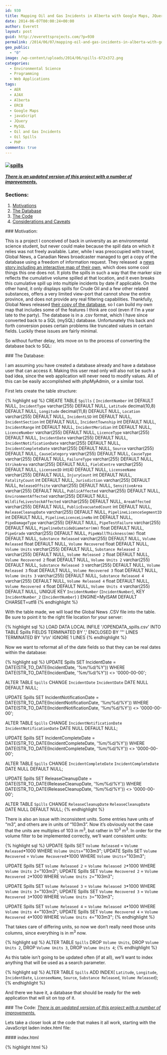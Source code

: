 ```yaml
---
id: 930
title: Mapping Oil and Gas Incidents in Alberta with Google Maps, JQuery, and PHP
date: 2014-06-07T00:00:24+00:00
author: Everett
layout: post
guid: http://everettsprojects.com/?p=930
permalink: /2014/06/07/mapping-oil-and-gas-incidents-in-alberta-with-google-maps-jquery-and-php/
geo_public:
  - "0"
image: /wp-content/uploads/2014/06/spills-672x372.png
categories:
  - Environmental Science
  - Programming
  - Web Applications
tags:
  - AER
  - AJAX
  - Alberta
  - ERCB
  - Google Maps
  - javaScript
  - JQuery
  - MySQL
  - Oil and Gas Incidents
  - Oil Spills
  - PHP
comments: true
---
```

### [<img class="aligncenter wp-image-989 size-full" src="/wp-content/uploads/2014/06/spills.png" alt="spills" width="594" height="324" srcset="/wp-content/uploads/2014/06/spills.png 1440w, /wp-content/uploads/2014/06/spills-300x163.png 300w, /wp-content/uploads/2014/06/spills-1024x558.png 1024w" sizes="(max-width: 594px) 100vw, 594px" />](/spills/index.html)

[**_There is an updated version of this project with a number of improvements._**](/2014/06/25/mapping-oil-and-gas-incidents-in-alberta-improvements/)

### Sections:

  1. [Motivations](#motivation)
  2. [The Database](#database)
  3. [The Code](#code)
  4. [Considerations and Caveats](#considerations)

<div id="motivation"></div>
### Motivation:

This is a project I conceived of back in university as an environmental science student, but never could make because the spill data on which it relies was not freely available. Later, while I was preoccupied with travel, Global News, a Canadian News broadcaster managed to get a copy of the database using a freedom of information request. They released  a <a href="http://globalnews.ca/news/571494/introduction-37-years-of-oil-spills-in-alberta/">news story including an interactive map of their own</a>, which does some cool things this one does not. It plots the spills in such a way that the marker size reflects the cumulative volume spilled at that location, and it even breaks this cumulative spill up into multiple incidents by date if applicable. On the other hand, it only displays spills for Crude Oil and a few other related substances, offers a very limited view-port that cannot show the entire province, and does not provide any real filtering capabilities. Thankfully, Global News released <a href="http://globalnews.ca/news/622513/open-data-alberta-oil-spills-1975-2013/">their copy of the database</a>, so I can build my own map that includes some of the features I think are cool (even if I&#8217;m a year late to the party). The database is in a .csv format, which I have since converted back to a SQL (mySQL) database. Unfortunately this back and forth conversion poses certain problems like truncated values in certain fields. Luckily these issues are fairly minimal.


So without further delay, lets move on to the process of converting the database back to SQL:


<div id="database"></div>
### The Database:

I am assuming you have created a database already and have a database user that can access it. Making this user read only will also not be such a bad idea, since the web application will never need to modify values. All of this can be easily accomplished with phpMyAdmin, or a similar tool.

First lets create the table structure:

{% highlight sql %}
CREATE TABLE `Spills` (
  `IncidentNumber` int DEFAULT NULL,
  `IncidentType` varchar(255) DEFAULT NULL,
  `Latitude` decimal(10,8) DEFAULT NULL,
  `Longitude` decimal(11,8) DEFAULT NULL,
  `Location` varchar(255) DEFAULT NULL,
  `IncidentLSD` int DEFAULT NULL,
  `IncidentSection` int DEFAULT NULL,
  `IncidentTownship` int DEFAULT NULL,
  `IncidentRange` int DEFAULT NULL,
  `IncidentMeridian` int DEFAULT NULL,
  `LicenceNumber` varchar(255) DEFAULT NULL,
  `LicenceType` varchar(255) DEFAULT NULL,
  `IncidentDate` varchar(255) DEFAULT NULL,
  `IncidentNotificationDate` varchar(255) DEFAULT NULL,
  `IncidentCompleteDate` varchar(255) DEFAULT NULL,
  `Source` varchar(255) DEFAULT NULL,
  `CauseCategory` varchar(255) DEFAULT NULL,
  `CauseType` varchar(255) DEFAULT NULL,
  `FailureType` varchar(255) DEFAULT NULL,
  `StrikeArea` varchar(255) DEFAULT NULL,
  `FieldCentre` varchar(255) DEFAULT NULL,
  `LicenseeID` int(4) DEFAULT NULL,
  `LicenseeName` varchar(255) DEFAULT NULL,
  `InjuryCount` int DEFAULT NULL,
  `FatalityCount` int DEFAULT NULL,
  `Jurisdiction` varchar(255) DEFAULT NULL,
  `ReleaseOffsite` varchar(255) DEFAULT NULL,
  `SensitiveArea` varchar(255) DEFAULT NULL,
  `PublicAffected` varchar(255) DEFAULT NULL,
  `EnvironmentAffected` varchar(255) DEFAULT NULL,
  `WildlifeLivestockAffected` varchar(255) DEFAULT NULL,
  `AreaAffected` varchar(255) DEFAULT NULL,
  `PublicEvacuatedCount` int DEFAULT NULL,
  `ReleaseCleanupDate` varchar(255) DEFAULT NULL,
  `PipelineLicenceSegmentID` int DEFAULT NULL,
  `PipelineLicenceLineNo` int DEFAULT NULL,
  `PipeDamageType` varchar(255) DEFAULT NULL,
  `PipeTestFailure` varchar(255) DEFAULT NULL,
  `PipelineOutsideDiameter(mm)` float DEFAULT NULL,
  `PipeGrade` varchar(255) DEFAULT NULL,
  `PipeWallThickness(mm)` float DEFAULT NULL,
  `Substance Released` varchar(255) DEFAULT NULL,
  `Volume Released` float DEFAULT NULL,
  `Volume Recovered` float DEFAULT NULL,
  `Volume Units` varchar(255) DEFAULT NULL,
  `Substance Released 2` varchar(255) DEFAULT NULL,
  `Volume Released 2` float DEFAULT NULL,
  `Volume Recovered 2` float DEFAULT NULL,
  `Volume Units 2` varchar(255) DEFAULT NULL,
  `Substance Released 3` varchar(255) DEFAULT NULL,
  `Volume Released 3` float DEFAULT NULL,
  `Volume Recovered 3` float DEFAULT NULL,
  `Volume Units 3` varchar(255) DEFAULT NULL,
  `Substance Released 4` varchar(255) DEFAULT NULL,
  `Volume Released 4` float DEFAULT NULL,
  `Volume Recovered 4` float DEFAULT NULL,
  `Volume Units 4` varchar(255) DEFAULT NULL,
   UNIQUE KEY `IncidentNumber` (`IncidentNumber`),
   KEY `IncidentNumber_2` (`IncidentNumber`)
) ENGINE=MyISAM DEFAULT CHARSET=utf8
{% endhighlight %}

With the table made, we will load the Global News .CSV file into the table. Be sure to point it to the right file location for your server:

{% highlight sql %}
LOAD DATA LOCAL INFILE '<PATH TO THE FILE>/OPENDATA_spills.csv' INTO TABLE Spills
FIELDS TERMINATED BY ','
ENCLOSED BY '"'
LINES TERMINATED BY '\r\n'
IGNORE 1 LINES
{% endhighlight %}

Now we want to reformat all of the date fields so that they can be real dates within the database:

{% highlight sql %}
UPDATE Spills
SET IncidentDate = DATE(STR_TO_DATE(IncidentDate, '%m/%d/%Y'))
WHERE DATE(STR_TO_DATE(IncidentDate, '%m/%d/%Y')) <> '0000-00-00';

ALTER TABLE `Spills` CHANGE `IncidentDate` `IncidentDate` DATE NULL DEFAULT NULL;

UPDATE Spills
SET IncidentNotificationDate = DATE(STR_TO_DATE(IncidentNotificationDate, '%m/%d/%Y'))
WHERE DATE(STR_TO_DATE(IncidentNotificationDate, '%m/%d/%Y')) <> '0000-00-00';

ALTER TABLE `Spills` CHANGE `IncidentNotificationDate` `IncidentNotificationDate` DATE NULL DEFAULT NULL;

UPDATE Spills
SET IncidentCompleteDate = DATE(STR_TO_DATE(IncidentCompleteDate, '%m/%d/%Y'))
WHERE DATE(STR_TO_DATE(IncidentCompleteDate, '%m/%d/%Y')) <> '0000-00-00';

ALTER TABLE `Spills` CHANGE `IncidentCompleteDate` `IncidentCompleteDate` DATE NULL DEFAULT NULL;

UPDATE Spills
SET ReleaseCleanupDate = DATE(STR_TO_DATE(ReleaseCleanupDate, '%m/%d/%Y'))
WHERE DATE(STR_TO_DATE(ReleaseCleanupDate, '%m/%d/%Y')) <> '0000-00-00';

ALTER TABLE `Spills` CHANGE `ReleaseCleanupDate` `ReleaseCleanupDate` DATE NULL DEFAULT NULL;
{% endhighlight %}

There is also an issue with inconsistent units. Some entries have units of &#8220;m3&#8221;, and others are in units of &#8220;103m3&#8221;. Now it&#8217;s obviously not the case that the units are multiples of 103 in m<sup>3</sup>, but rather in 10<sup>3</sup> m<sup>3</sup>. In order for the volume filter to be implemented correctly, we&#8217;ll want consistent units:

{% highlight sql %}
UPDATE Spills SET  `Volume Released` = `Volume Released`*1000 WHERE `Volume Units`="103m3";
UPDATE Spills SET  `Volume Recovered` = `Volume Recovered`*1000 WHERE `Volume Units`="103m3";

UPDATE Spills SET `Volume Released 2` = `Volume Released 2`*1000 WHERE `Volume Units 2`="103m3";
UPDATE Spills SET `Volume Recovered 2` = `Volume Recovered 2`*1000 WHERE `Volume Units 2`="103m3";

UPDATE Spills SET `Volume Released 3` = `Volume Released 3`*1000 WHERE `Volume Units 3`="103m3";
UPDATE Spills SET `Volume Recovered 3` = `Volume Recovered 3`*1000 WHERE `Volume Units 3`="103m3";

UPDATE Spills SET `Volume Released 4` = `Volume Released 4`*1000 WHERE `Volume Units 4`="103m3";
UPDATE Spills SET `Volume Recovered 4` = `Volume Recovered 4`*1000 WHERE `Volume Units 4`="103m3";
{% endhighlight %}

That takes care of differing units, so now we don&#8217;t really need those units columns, since everything is in m<sup>3</sup> now.

{% highlight sql %}
ALTER TABLE `Spills`
DROP `Volume Units`,
DROP `Volume Units 2`,
DROP `Volume Units 3`,
DROP `Volume Units 4`;
{% endhighlight %}

As this table isn&#8217;t going to be updated often (if at all), we&#8217;ll want to index anything that will be used as a search parameter.

{% highlight sql %}
ALTER TABLE `Spills` ADD INDEX( `Latitude`, `Longitude`, `IncidentDate`, `LicenseeName`, `Source`, `Substance Released`, `Volume Released`);
{% endhighlight %}

And there we have it, a database that should be ready for the web application that will sit on top of it.

<div id="code"></div>
### The Code:
<a href="/2014/06/25/mapping-oil-and-gas-incidents-in-alberta-improvements/"><em>There is an updated version of this project with a number of improvements.</em></a>

Lets take a closer look at the code that makes it all work, starting with the JavaScript laden index.html file:

<div id="index"></div>
#### index.html

{% highlight html %}
  <!DOCTYPE html>
  <html>
      <head>
          <meta name="viewport" content="initial-scale=1.0, user-scalable=no">
          <meta charset="utf-8">
          <title>Alberta Oil and Gas Incidents 1975 - 2013</title>
          <link rel="stylesheet" href="//code.jquery.com/ui/1.10.4/themes/smoothness/jquery-ui.css">
          <link href="/spills/default.css" rel="stylesheet">
          <script src="//ajax.googleapis.com/ajax/libs/jquery/1.11.1/jquery.min.js"></script>
          <script src="//code.jquery.com/ui/1.10.4/jquery-ui.js"></script>
          <script type="text/javascript"
              src="https://maps.googleapis.com/maps/api/js?key=AIzaSyCIxpXOSPJWNG7TnhMYq-Q2hPcM7zEQs8g&sensor=false">
          </script>
          <script>
              //Make a bunch of variables to track the filters and map boundaries
              var sqlParameters = {
                  currentSubstance : 'All',
                  currentSource : 'All',
                  currentLicensee: 'All',
                  yearMin : 1975,
                  yearMax : 2013,
                  volumeMin : 0,
                  volumeMax : 37000000,
                  latMin : 0,
                  latMax : 0,
                  lngMin : 0,
                  lngMax : 0
              }

              /////////////////////////////////////
              //Nice control widgets from jQueryUI:
              /////////////////////////////////////

              //Popup dialog window for disclaimer
              $(function() {
                  $( "#disclaimer" ).dialog({
                      autoOpen: false
                  });

                  $( "#disclaimer-opener" ).click(function() {
                      $( "#disclaimer" ).dialog( "open" );
                  });
              });

              //Popup dialog window for license
              $(function() {
                  $( "#license" ).dialog({
                      autoOpen: false,
                      width: 350
                  });

                  $( "#license-opener" ).click(function() {
                      $( "#license" ).dialog( "open" );
                  });
              });

              //No data fetched dialog
              $(function() {
                  $("#no-data").dialog({
                      height: 80,
                      autoOpen: false,
                      dialogClass: 'noTitleDialog',
                      open: function(event, ui){
                          setTimeout("$('#no-data').dialog('close')",3000);
                      }
                  });
              });

              //Sliders
              $(function () {
                  $(".slider").each(function () {
                      var begin = $(this).data("begin"),
                          end = $(this).data("end"),
                          step = $(this).data("step");

                      $(this).slider({
                          range: "true",
                          values: [begin, end],
                          min: begin,
                          max: end,
                          step: step,
                          slide: function (event, ui) {
                              //Update text box quantity when the slider changes
                              var sliderlow = ("#" + $(this).attr("id") + "_amount_low");
                              $(sliderlow).val(ui.values[0]);

                              var sliderhigh = ("#" + $(this).attr("id") + "_amount_high");
                              $(sliderhigh).val(ui.values[1]);
                          },
                          //When the slider changes, update the displayed spills
                          change: function(event, ui) {
                              if ($(this).attr("id") == "years") {
                                  sqlParameters.yearMin = ui.values[0];
                                  sqlParameters.yearMax = ui.values[1];
                              } else if ($(this).attr("id") == "volume") {
                                  sqlParameters.volumeMin = ui.values[0];
                                  sqlParameters.volumeMax = ui.values[1];
                              }
                              getSpills();
                          }
                      })

                      //Initialize the text box quantity
                      var sliderlow = ("#" + $(this).attr("id") + "_amount_low");
                      $(sliderlow).val($(this).slider("values", 0));

                      var sliderhigh = ("#" + $(this).attr("id") + "_amount_high");
                      $(sliderhigh).val($(this).slider("values", 1));
                  })

                  //When the text box is changed, update the slider
                  $('.amount1').change(function () {
                      var value = this.value,
                      selector = $("#" + this.id.split('_')[0]);
                      selector.slider("values", 0, value);
                  })
                  $('.amount2').change(function () {
                      var value = this.value,
                      selector = $("#" + this.id.split('_')[0]);
                      selector.slider("values", 1, value);
                  })
              });

              //Accordian divs
              $(function() {
                  $( "#accordion" ).accordion({
                      collapsible: true,
                      autoHeight: false,
                      heightStyle: "content"
                  });
              });

              //Get the Licensee list for the autocomplete widget
              var licenseeList = [];
              $.ajax({
                  async: false,
                  url : "getLicensees.php",
                  dataType : "json",
                  success: function(data){
                      licenseeList = data;
                  },
                  error: function (data)
                  {
                      alert("Couldn't retrieve the licensee list. A page refresh will usually fix this.");
                  }
              });

              //Auto Complete Licensee Selector
              $(function() {
                  var cache = [];
                  $( "#licensee-selector" ).autocomplete({
                      minLength: 2,
                      source: licenseeList,
                      select: function( event, ui ) {
                          sqlParameters.currentLicensee = ui.item.value;
                          getSpills();
                      }
                  });

                  $( "#licensee-clear" ).click(function() {
                      $( "#licensee-selector" ).val("");
                      sqlParameters.currentLicensee = 'All';
                      getSpills();
                  });

              });

              //Drop down menus
              $(function() {
                  $( "#substance-menu, #source-menu" ).menu();
              });  

              //When the DOM is loaded, we want to configure stuff like the menus
              $( document ).ready(function() {
                  makeMenus();

                  //A hackish way to set the spill-info content max height based on window height
                  document.getElementById("spill-info").style.maxHeight = $(window).height()*0.40 + "px";

              });

              //Build the menus after the window has loaded (This is called at the end of <body>)
              function makeMenus() {

                  //Get the substances and sources for the filter menus
                  var substanceList = [];
                  $.ajax({
                      async: false,
                      url : "getSubstances.php",
                      dataType : "json",
                      success: function(data){
                          substanceList = data;
                          //replace the initial null element
                          substanceList[0] = "All";
                      },
                      error: function (data)
                      {
                          alert("Couldn't retrieve the substance list. A page refresh will usually fix this.");
                      }
                  });

                  //And the Sources too
                  var sourceList = [];
                  $.ajax({
                      async: false,
                      url : "getSources.php",
                      dataType : "json",
                      success: function(data){
                          sourceList = data;
                          //replace the initial null element
                          sourceList[0] = "All";
                      },
                      error: function (data)
                      {
                          alert("Couldn't retrieve the source list. A page refresh will usually fix this.");
                      }
                  });

                  //Build the lists using the database results
                  //Function courtesy of http://stackoverflow.com/questions/11128700/create-a-ul-and-fill-it-based-on-a-passed-array
                  function constructLI(domID, array) {

                      var fieldID = (domID.split("-"))[0]+"-selected";

                      for(var i = 0; i < array.length; i++) {
                          // Create the list item:
                          var member = document.createElement('li');

                          // Set its contents:
                          var linkText = document.createTextNode(array[i]);
                          var link = document.createElement('a');
                          link.appendChild(linkText);
                          link.href= "#";
                          link.title= linkText;

                          //Make the onclick aspect of them menu work
                          link.onclick = function() { setText( fieldID, this.firstChild.nodeValue ) };

                          member.appendChild(link);

                          // Add it to the list:
                          document.getElementById(domID).appendChild(member);
                      }
                  }
                  constructLI("substance-links", substanceList);
                  constructLI("source-links", sourceList);
              }

              //Set the drop down menu to reflect the new filter value and update the displayed results
              function setText(domID, text) {
                  document.getElementById(domID).innerHTML = text;
                  if (domID == "substance-selected") {
                      sqlParameters.currentSubstance = text;
                  } else if (domID == "source-selected") {
                      sqlParameters.currentSource = text;
                  }
                  getSpills();
              };

              //////////////////////////////
              //Start the Google Maps stuff
              //////////////////////////////

              var map;
              var markers = [];
              var selectedMarker = new google.maps.Marker({
                                  position: null,
                                  icon: 'spotlight-poi.png',
                                  map: map,
                                  spillID: null
                          });
              var spillLocations;

              //Initialize when the map is done
              google.maps.event.addDomListener(window, 'load', initialize);

              function initialize() {         clearStyle: true;
                  var middleEarth = new google.maps.LatLng(54.5, -115.0);
                  var mapOptions = {
                      zoom: 6,
                      center: middleEarth,
                      mapTypeId: google.maps.MapTypeId.ROADMAP
                  };

                  map = new google.maps.Map(document.getElementById('map-canvas'), mapOptions);       

                  makeGetSpillsEvent();
              }

              function makeGetSpillsEvent(){
                  google.maps.event.addListener(map, 'idle', function() { getSpills();} );
              }

              function getSpills() {
                  var mapCorners = map.getBounds();
                  var ne = mapCorners.getNorthEast(); // LatLng of the north-east corner
                  var sw = mapCorners.getSouthWest(); // LatLng of the south-west corder

                  sqlParameters.latMin = sw.lat();
                  sqlParameters.latMax = ne.lat();
                  sqlParameters.lngMin = sw.lng();
                  sqlParameters.lngMax = ne.lng();

                  var newSpillLocations;  

                  //Get the spill location data
                  $.ajax({
                      url : "getSpillLocations.php",
                      type: "POST",
                      data : sqlParameters,
                      dataType : "json",
                      success: function(data){
                          SpillLocations = data;
                          plotSpills(SpillLocations);
                      },
                      error: function (data)
                      {
                          $( "#no-data" ).dialog( "open" );
                      }
                  });
              }

              function plotSpills(spillLocations){
                  map.clearMarkers(markers);
                  markers = [];
                  markers.push(selectedMarker);
                  //Stick those markers into the map canvas
                  for (var i = 0; i < spillLocations.length; i++) {
                      //Dont duplicate the selected marker.
                      if (selectedMarker.spillID !==  spillLocations[i].IncidentNumber) {
                          var marker = new google.maps.Marker({
                              position: new google.maps.LatLng(spillLocations[i].Latitude, spillLocations[i].Longitude),
                              icon: 'spotlight-poi.png',
                              map: map,
                              spillID: spillLocations[i].IncidentNumber
                          });
                      }

                      makeLoadSpillInfoEvent(marker);

                      markers.push(marker);
                  }
              }

              //The info window function from http://jsfiddle.net/yV6xv/161/
              function makeLoadSpillInfoEvent(marker) {
                  google.maps.event.addListener(marker, 'click', function() {
                      //Set the old marker back to red
                      selectedMarker.setIcon('spotlight-poi.png');
                      //Set the new marker to orange
                      selectedMarker = marker;
                      selectedMarker.setIcon('spotlight-poi-orange.png');
                      loadSpillInfo(marker.spillID);
                  });
              }

              //A function that fetches the specific spill info and loads it into the spill-info div
              function loadSpillInfo(spillID) {

                  var spillInfo = {}

                  $.ajax({
                      async: false,
                      url : "getSpillInfo.php",
                      type: "POST",
                      data: {'incidentnumber':spillID},
                      dataType : "json",
                      success: function(data){
                          spillInfo = data;
                      },
                      error: function (data)
                      {
                          $( "#no-data" ).dialog( "open" );
                      }
                  });

                  //Clear existing content
                  document.getElementById("spill-info").innerHTML = "";
                  var table = document.createElement('table');

                  //Populated the new table element
                  for (var key in spillInfo) {
                      if (spillInfo.hasOwnProperty(key)) {
                          var row = document.createElement('tr');
                          row.style.backgroundColor = "#ffebb8";
                          var cell1 = row.insertCell(0);
                          cell1.innerHTML = '<strong>'+key+'</strong>';
                          var cell2 = row.insertCell(1);
                          cell2.innerHTML = spillInfo[key];
                          table.appendChild(row);
                      }
                  }

                  //Put the table into the div and open the spill info accordion section
                  document.getElementById("spill-info").appendChild(table);
                  $('#accordion').accordion("option", "active", 1);
              }

              //A customized clearOverlays function to remove the defunct markers but keep the selected one.
              google.maps.Map.prototype.clearMarkers = function() {
                  for (var i = 0; i < markers.length; i++ ) {
                      //Dont kill the selected marker, we want it to persist
                      if (!(markers[i] === selectedMarker)) {
                          markers[i].setMap(null);
                      }
                  }
              }
          </script>
      </head>
      <body>
          <div id="map-canvas" style="width:100%;height:100%;"></div>
          <div id="info-panel" style="text-align:left;">
              <div class="text-block">
                  <h3>Alberta Oil and Gas Incidents 1975 - 2013</h3>
                  This is a map that interactively graphs all of the Oil and Gas related spills in alberta between the years 1975 and 2013. It is based on the data acquired by <a href="http://globalnews.ca/news/622513/open-data-alberta-oil-spills-1975-2013/" target="blank">Global News</a> from the <a href="http://en.wikipedia.org/wiki/Energy_Resources_Conservation_Board" target="blank">ERCB</a> (now the <a href="http://www.aer.ca/" target="blank">AER</a>).
                  </br>
                  </br>
                  For optimal loading speeds and a clean map, it caps the number of incidents displayed to the 100 biggest spills (by volume in m<sup>3</sup>) in the current map area. Try zooming in to see more spills, or play with the provided filters to see more incidents.
                  </br>
                  <p>
                      Learn more about this project at:
                      <a href="/2014/06/07/mapping-oil-and-gas-incidents-in-alberta-with-google-maps-jquery-and-php/" target="blank">everettsprojects.com</a>
                  </p>
              </div>
              <div id="accordion">
                  <h3>Filter the Results</h3>
                  <div id="filter-pane">
                      <p>
                          <label for="amount">Years:</label>
                          <span style="float:right;">
                              <input type="text" class="amount1" id="years_amount_low"  size="4">
                              <span class="orange-text"> - </span>
                              <input type="text" class="amount2" id="years_amount_high" size="4">
                          </span>
                      </p>

                      <div class="slider" id="years" data-begin="1975" data-end="2013" data-step="1"> </div>

                      <p>
                          <label for="amount">Volume:</label>
                          <span style="float:right;">
                              <input type="text" class="amount1" id="volume_amount_low" size="9">
                              <span class="orange-text"> - </span>
                              <input type="text" class="amount2" id="volume_amount_high" size="9">
                              <span class="orange-text"> m<sup>3</sup></span>
                          </span>
                      </p>

                      <div class="slider" id="volume" data-begin="0" data-end="37000000" data-step="1000"> </div>
                      <br>
                      <p>
                          <div class="ui-widget">
                              <label for="licensee-selector">Company: </label>
                              <input id="licensee-selector" size="29" class="orange-text">  <span style="float:right;">[<a href=# id="licensee-clear">X</a>]</span>
                              <br>
                          </div>
                      </p>

                      <p>
                          <ul id="substance-menu">
                              <li><a href="#">Substance: <span id="substance-selected" class="orange-text">All</span></a>
                                  <ul id="substance-links">

                                  </ul>
                              </li>
                          </ul>
                      </p>
                      <p>
                          <ul id="source-menu">
                              <li><a href="#">Source: <span id="source-selected" class="orange-text">All</span></a>
                                  <ul id="source-links">

                                  </ul>
                              </li>
                          </ul>
                      </p>
                  </div>
                  <h3>Incident Details</h3>
                  <div id="spill-info">
                      This is where the data for a selected spill will be displayed. Click one to check it out!
                  </div>
              </div>
              <div class="text-block">
                  <p>
                      <a href="#" id="disclaimer-opener">Disclaimer</a> -
                      <a href="#" id="license-opener">Copyright (c) 2014 Everett Robinson</a>
                  </p>
              </div>
          </div>
          <div id="disclaimer" title="Disclaimer:" style="font-size:75%;">
              <p>
                  I do not under any circumstances guarantee the accuracy or truthfulness of the provided information. Furthermore, this project should not be taken as representative of the former ERCB, AER, or any other applicable parties.
                  <br>
                  <br>
                  Due to the use of the Alberta Township System, many locations are approximations only. In general, points can be considered accurate to 200 metres.
                  <br>
                  <br>
                  Any spills originating from trans-provincial or trans-national pipelines are not included, since they do not fall under the jursdiction of the AER. Furthermore, many spills under 2 m<sup>3</sup> that did not originate from a pipeline may be absent, as they are not required to be reported.
              </p>
          </div>
          <div id="license" title="MIT License:" style="font-size:75%;">
              <p>
                  Copyright (c) 2014 Everett Robinson
              </p>
              <p>
  This content is released under the MIT License.
  <br><br>
  Permission is hereby granted, free of charge, to any person obtaining a copy
  of this software and associated documentation files (the "Software"), to deal
  in the Software without restriction, including without limitation the rights
  to use, copy, modify, merge, publish, distribute, sublicense, and/or sell
  copies of the Software, and to permit persons to whom the Software is
  furnished to do so, subject to the following conditions:
  <br><br>
  The above copyright notice and this permission notice shall be included in
  all copies or substantial portions of the Software.
  <br><br>
  THE SOFTWARE IS PROVIDED "AS IS", WITHOUT WARRANTY OF ANY KIND, EXPRESS OR
  IMPLIED, INCLUDING BUT NOT LIMITED TO THE WARRANTIES OF MERCHANTABILITY,
  FITNESS FOR A PARTICULAR PURPOSE AND NONINFRINGEMENT. IN NO EVENT SHALL THE
  AUTHORS OR COPYRIGHT HOLDERS BE LIABLE FOR ANY CLAIM, DAMAGES OR OTHER
  LIABILITY, WHETHER IN AN ACTION OF CONTRACT, TORT OR OTHERWISE, ARISING FROM,
  OUT OF OR IN CONNECTION WITH THE SOFTWARE OR THE USE OR OTHER DEALINGS IN
  THE SOFTWARE.

              </p>
          </div>
          <div id="no-data" class="noTitleDialog" style="font-size:75%;">
              <p>
                  Oops, the spill locations or data couldn't be loaded right now.
              </p>
          </div>
      </body>
  </html>
{% endhighlight %}

So that&#8217;s a bit of a long file, but I&#8217;ve tried to describe each function&#8217;s purpose, and have laid out the JavaScript as best as possible to provide a rational flow. Overall, the JavaScript is broken into 4 parts:

<ol>
  <li>
    <span style="font-family:Consolas, Monaco, monospace;font-size:12px;line-height:18px;">The JQuery UI widgets that implement the filters and update the map points when changed</span>
  </li>
  <li>
    <span style="font-family:Consolas, Monaco, monospace;font-size:12px;line-height:18px;">The google maps code that displays the map and update the points when the view-port is moved</span>
  </li>
  <li>
    <span style="font-family:Consolas, Monaco, monospace;font-size:12px;line-height:18px;">The JQuery/AJAX code that fetches the map points using the view-port and filter values</span>
  </li>
  <li>
    <span style="font-family:Consolas, Monaco, monospace;font-size:12px;line-height:18px;">The JQuery/AJAX code that gets all of the info for a spill if it is selected</span>
  </li>
</ol>

There is then the HTML necessary for rendering the webpage, which relies on the following CSS file (default.css):

<div id="css"></div>
#### default.css

{% highlight css %}
html, body {
  background-color:#b0c4de;
  height: 100%;
  margin: 0;
  padding: 0;
  font-size: 100%;
}

#map-canvas, #map_canvas {
  height: 100%;
}

@media print {
  html, body {
    height: auto;
  }

  #map-canvas, #map_canvas {
    height: 650px;
  }
}

#info-panel {
  width: 25%;
  max-height: 96%;
  position: absolute;
  font-size: 75%;
  top: 10px;
  left: 90px;
  background-color: #fff;
  padding: 2px;
  border: 1px solid #999;
  background: rgba(255, 255, 255, 1);
  -webkit-border-radius: 5px;
  -moz-border-radius: 5px;
  -ms-border-radius: 5px;
  -o-border-radius: 5px;
  border-radius: 5px;
  border: outset 1px #a1b5cf;
}

.text-block {
  margin: 10px;
  border-width: 2px;
  text-align: center;
}

#accordion {
  margin: 10px;
  border-width: 2px;
  overflow: auto;
}

#filter-pane {
  overflow: auto;
  font-size: smaller;
}

.amount1, .amount2 {
  border: 0;
  color: #f6931f;
  font-weight: bold;
  text-align: center;
}

ul.ui-autocomplete {
  overflow: auto;
  width: 200px;
  max-height: 200px;
  font-size: 75%;

}

#substance-links {
  overflow: auto;
  width: 200px;
  max-height: 200px;
  z-index: 1;
}

#source-links {
  overflow: auto;
  width: 200px;
  max-height: 200px;
  z-index: 1;
}

.orange-text {
  color: #f6931f;
  font-weight:bold;
}

#spill-info {
  overflow: auto;
  font-size:smaller;
  max-height: 400px;
}

.noTitleDialog {
  text-align: center;
}

.noTitleDialog .ui-dialog-titlebar {
  display:none;
}

.ui-autocomplete-loading {
    background: white url('images/ui-anim_basic_16x16.gif') right center no-repeat;
}
{% endhighlight %}

And Finally, six PHP files necessary for interfacing our web page to the database:

<div id="getSpillLocations"></div>
#### getSpillLocations.php

{% highlight php %}
<?php
require('config.inc.php');

//Get all of the POST data
$currentlicensee = $_POST['currentLicensee'];
$currentsubstance = $_POST['currentSubstance'];
$currentsource = $_POST['currentSource'];
$yearmin = $_POST['yearMin'];
$yearmax = $_POST['yearMax'];
$volumemin = $_POST['volumeMin'];
$volumemax = $_POST['volumeMax'];
$latmin = $_POST['latMin'];
$latmax = $_POST['latMax'];
$longmin = $_POST['lngMin'];
$longmax = $_POST['lngMax'];

// Fix the years to go from start of first year to end of the last.
$datemin = $yearmin."-01-01";
$datemax = $yearmax."-12-31";

//By using PDO and prepare, everything is automagically escaped
$db = new PDO("mysql:host=$dbhost;dbname=$dbname",$dbuser,$dbpass);

//Start building the statement with the base of the query
$stmtString = "SELECT `IncidentNumber`, `Latitude`, `Longitude` FROM `Spills` WHERE (((`Longitude` BETWEEN :longMin AND :longMax) AND (`Latitude` BETWEEN :latMin AND :latMax) AND (`IncidentDate` BETWEEN :dateMin AND :dateMax) AND (`Volume Released` BETWEEN :volumeMin AND :volumeMax))";

//Add in the filters if they're set
if ($currentlicensee !== "All") {
    $stmtString .= " AND `LicenseeName` = :licensee";
}
if ($currentsubstance !== "All") {
    $stmtString .= " AND `Substance Released` = :substance";
}
if ($currentsource !== "All") {
    $stmtString .= " AND `Source` = :source";
}

//Finish the statement with the sorting and limit parts
$stmtString .= ") ORDER BY `Volume Released` DESC LIMIT 100";

//Bind all of the parameters
$stmt = $db->prepare($stmtString);
if (strpos($stmtString,':licensee') !== false) {
    $stmt->bindValue(':licensee', strval($currentlicensee), PDO::PARAM_STR);
}
if (strpos($stmtString,':source') !== false) {
    $stmt->bindValue(':source', strval($currentsource), PDO::PARAM_STR);
}
if (strpos($stmtString,':substance') !== false) {
    $stmt->bindValue(':substance', strval($currentsubstance), PDO::PARAM_STR);
}
$stmt->bindValue(':latMin', strval($latmin), PDO::PARAM_STR);
$stmt->bindValue(':latMax', strval($latmax), PDO::PARAM_STR);
$stmt->bindValue(':longMin', strval($longmin), PDO::PARAM_STR);
$stmt->bindValue(':longMax', strval($longmax), PDO::PARAM_STR);
$stmt->bindValue(':dateMin', strval($datemin), PDO::PARAM_STR);
$stmt->bindValue(':dateMax', strval($datemax), PDO::PARAM_STR);
$stmt->bindValue(':volumeMin', strval($volumemin), PDO::PARAM_STR);
$stmt->bindValue(':volumeMax', strval($volumemax), PDO::PARAM_STR);
$stmt->execute();

//Get the results of the query
$result;
$result = $stmt->fetchAll(PDO::FETCH_ASSOC);
//Spit out the results in json form
echo header('Content-type: application/json');
echo json_encode($result);
?>
{% endhighlight %}

<div id="getSpillInfo"></div>
#### getSpillInfo.php

{% highlight php %}
<?php

$incidentNumber = $_POST['incidentnumber'];

require('config.inc.php');
$db = new PDO("mysql:host=$dbhost;dbname=$dbname",$dbuser,$dbpass);
//By using PDO and prepare, everything is automagically escaped
$stmt = $db->prepare("SELECT * FROM `Spills` WHERE `IncidentNumber` = :incidentNumber");
$stmt->bindValue(':incidentNumber', strval($incidentNumber), PDO::PARAM_STR);
/*** execute the prepared statement ***/
$stmt->execute();
$result = $stmt->fetch(PDO::FETCH_ASSOC);

echo header('Content-type: application/json');
echo json_encode($result);

?>
{% endhighlight %}

<div id="getLicensees"></div>
#### getLicensees.php
{% highlight php %}
<?php
require('config.inc.php');

$db = new PDO("mysql:host=$dbhost;dbname=$dbname",$dbuser,$dbpass);
//By using PDO and prepare, everything is automagically escaped
$stmt = $db->prepare("SELECT `LicenseeName` FROM `Spills` GROUP BY `LicenseeName` ORDER BY `Spills`.`LicenseeName` ASC LIMIT 2000");
$stmt->execute();
$result = $stmt->fetchAll(PDO::FETCH_COLUMN, 0);

echo header('Content-type: application/json');
echo json_encode($result);

?>
{% endhighlight %}

<div id="getSubstances"></div>
#### getSubstances.php
{% highlight php %}
<?php
require('config.inc.php');

$db = new PDO("mysql:host=$dbhost;dbname=$dbname",$dbuser,$dbpass);
//By using PDO and prepare, everything is automagically escaped
$stmt = $db->prepare("SELECT `Substance Released` FROM `Spills` GROUP BY `Substance Released` ORDER BY `Spills`.`Substance Released` ASC LIMIT 100");
$stmt->execute();
$result = $stmt->fetchAll(PDO::FETCH_NUM);

echo header('Content-type: application/json');
echo json_encode($result);

?>
{% endhighlight %}

<div id="getSources"></div>
#### getSources.php
{% highlight php %}
<?php
require('config.inc.php');

$db = new PDO("mysql:host=$dbhost;dbname=$dbname",$dbuser,$dbpass);
//By using PDO and prepare, everything is automagically escaped, not that it's necessary here
$stmt = $db->prepare("SELECT `Source` FROM `Spills` GROUP BY `Source` ORDER BY `Spills`.`Source` ASC LIMIT 100");
$stmt->execute();
$result = $stmt->fetchAll(PDO::FETCH_NUM);

echo header('Content-type: application/json');
echo json_encode($result);

?>
{% endhighlight %}

<div id="config"></div>
#### config.inc.php
{% highlight php %}
<?php
// These are the login credentials for your MySQL database,
// don't forget to set them.
$dbhost = change me;
$dbname = change me;
$dbuser = change me;
$dbpass = change me;
?>
{% endhighlight %}

The first file, getSpillLocations.php, does what it sounds like. It takes all of the filter parameters along with the map boundaries, and then returns a JSON encoded list of coordinates and spill ID numbers to be plotted. The SQL statement is built based on the parameters passed, and then fulfilled using PHP Data Objects (PDO). The second, getSpillInfo.php, takes a spill ID number, and uses it to return all of the data for that spill as JSON object.<br /> The third, fourth, and fifth scripts are used to fetch lists from the database that are used to populate the menu widgets in the filter panel. They do not require any parameters to be passed, since they just return a list containing all of the existing values for each field. Finally, config.inc.php is simply a file containing the database access credentials, meant to be included in the five other scripts.

<div id="considerations"></div>

### Considerations and Caveats:

The ERCB/AER uses the Alberta Township System (ATS) for reporting locations, which means the latitudes and longitudes in the database are converted values that represent the centre of the smallest unit in the ATS scheme; a Legal Sub-Division (LSD). Since a LSD is 400m along each side, it can be said that any plotted location is accurate to +/- 200m in each axis. This poses another problem however; certain legal subdivisions will have had multiple incidents on them in the 37 year period displayed. A great example is the region near Turner Valley:

<div id="attachment_999" style="width: 600px" class="wp-caption aligncenter">
  <a href="/wp-content/uploads/2014/06/spills-overlap-animation21.gif"><img class="wp-image-999 size-full" src="/wp-content/uploads/2014/06/spills-overlap-animation21.gif" alt="spills-overlap-animation2" width="590" height="500" /></a>

<p class="wp-caption-text">
  Overlapping spill incidents near Turner Valley need to be differentiated using the provided filters.
</p>

Here, several of the spills in this area were isolated using the provided filters. Unfortunately, there is not currently a mechanism to indicate that overlapping markers exist. The user will either need to have keen eyes to spot the signs, like a slight red border around the yellow selected marker, or play around with the filters to confirm any suspicions.

Another consideration, which is not one I have control over is that any spills originating from trans-provincial or trans-national pipelines are not included, since they do not fall under the jurisdiction of the AER. Furthermore, many spills under 2 m<sup>3</sup> that did not originate from a pipeline may be absent, as they are not required to be reported.

A final issue is that there are in fact 3 members of the database that do not possess a valid latitude or longitude; these fields are 0. The incident numbers are 19940377, 19850326, and 19871009 for reference. This means they are actually plotted in the south Atlantic, off the coast of Africa:

<div id="attachment_1004" style="width: 604px" class="wp-caption aligncenter">
  <a href="/wp-content/uploads/2014/06/spills-atlantic.png"><img class="size-full wp-image-1004" src="/wp-content/uploads/2014/06/spills-atlantic.png" alt="These incidents are plotted in the wrong location at Latitude: 0, Longitude: 0" width="594" height="324" srcset="/wp-content/uploads/2014/06/spills-atlantic.png 1440w, /wp-content/uploads/2014/06/spills-atlantic-300x163.png 300w, /wp-content/uploads/2014/06/spills-atlantic-1024x559.png 1024w" sizes="(max-width: 594px) 100vw, 594px" /></a>

  <p class="wp-caption-text">
    These incidents are plotted in the wrong location at Latitude: 0, Longitude: 0
  </p>
</div>

Now, I could theoretically go in and correct the values for these three points by converting the ATS coordinates manually, but I decided not to since they illustrate an important point: None of the data in the database is vetted by me. I can not assure that any other data point is valid, though none of the rest are so obviously incorrect.

So with those concerns out of the way; have fun exploring the often hushed side of the oil industry in Alberta.
